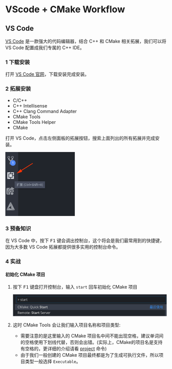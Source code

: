 # VScode + CMake Workflow

## VS Code
[VS Code](https://github.com/Microsoft/vscode) 是一款强大的代码编辑器，结合 C++ 和 CMake 相关拓展，我们可以将 VS Code 配置成我们专属的 C++ IDE。

### 1 下载安装

打开 [VS Code 官网](https://code.visualstudio.com/)，下载安装完成安装。

### 2 拓展安装
- C/C++
- C++ Intellisense
- C++ Clang Command Adapter
- CMake Tools
- CMake Tools Helper
- CMake

打开 VS Code，点击左侧面板的拓展按钮，搜索上面列出的所有拓展并完成安装。

<img height="200" src="./assets/extension.png">

### 3 预备知识
在 VS Code 中，按下 <kbd>F1</kbd> 键会调出控制台，这个将会是我们最常用到的快捷键，因为大多数 VS Code 拓展都提供很多实用的控制台命令。

### 4 实战
#### 初始化 CMake 项目

1. 按下 <kbd>F1</kbd> 键盘打开控制台，输入 `start` 回车初始化 CMake 项目

    ![](./assets/quick_start.png)
2. 这时 CMake Tools 会让我们输入项目名称和项目类型:
    - 需要注意的是这里输入的 CMake 项目名中间不能出现空格，建议单词间的空格使用下划线代替，否则会出错。(实际上，CMake的项目名是支持有空格的，更详细的介绍请看 [project](../manuals/commands/project.md) 命令)
    - 由于我们一般创建的 CMake 项目最终都是为了生成可执行文件，所以项目类型一般选择 `Executable`。
    